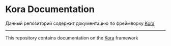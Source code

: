# Kora Documentation

Данный репозиторий содержит документацию по фреймворку [Kora](https://github.com/kora-projects/kora)

---

This repository contains documentation on the [Kora](https://github.com/kora-projects/kora) framework
